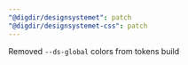 ```yaml
---
"@digdir/designsystemet": patch
"@digdir/designsystemet-css": patch
---
```


Removed `--ds-global` colors from tokens build
